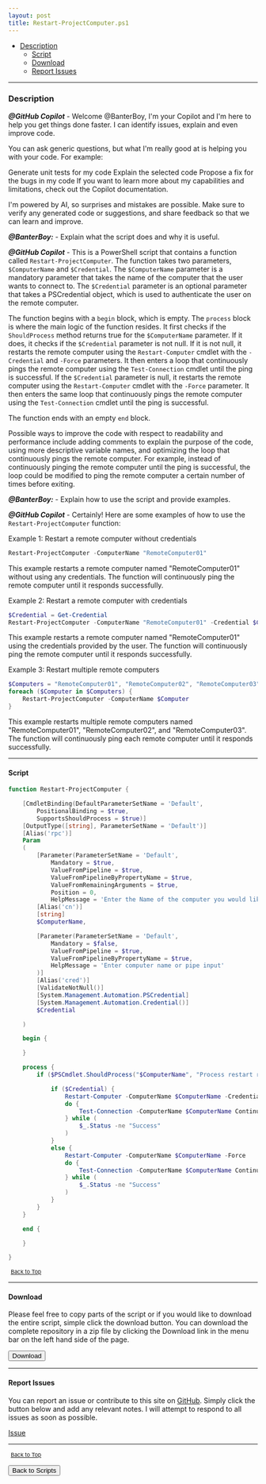 ```yaml
---
layout: post
title: Restart-ProjectComputer.ps1
---
```


- [Description](#description)
  - [Script](#script)
  - [Download](#download)
  - [Report Issues](#report-issues)

---

### Description

**_@GitHub Copilot_** - Welcome @BanterBoy, I'm your Copilot and I'm here to help you get things done faster. I can identify issues, explain and even improve code.

You can ask generic questions, but what I'm really good at is helping you with your code. For example:

Generate unit tests for my code
Explain the selected code
Propose a fix for the bugs in my code
If you want to learn more about my capabilities and limitations, check out the Copilot documentation.

I'm powered by AI, so surprises and mistakes are possible. Make sure to verify any generated code or suggestions, and share feedback so that we can learn and improve.

**_@BanterBoy:_** - Explain what the script does and why it is useful.

**_@GitHub Copilot_** - This is a PowerShell script that contains a function called `Restart-ProjectComputer`. The function takes two parameters, `$ComputerName` and `$Credential`. The `$ComputerName` parameter is a mandatory parameter that takes the name of the computer that the user wants to connect to. The `$Credential` parameter is an optional parameter that takes a PSCredential object, which is used to authenticate the user on the remote computer.

The function begins with a `begin` block, which is empty. The `process` block is where the main logic of the function resides. It first checks if the `ShouldProcess` method returns true for the `$ComputerName` parameter. If it does, it checks if the `$Credential` parameter is not null. If it is not null, it restarts the remote computer using the `Restart-Computer` cmdlet with the `-Credential` and `-Force` parameters. It then enters a loop that continuously pings the remote computer using the `Test-Connection` cmdlet until the ping is successful. If the `$Credential` parameter is null, it restarts the remote computer using the `Restart-Computer` cmdlet with the `-Force` parameter. It then enters the same loop that continuously pings the remote computer using the `Test-Connection` cmdlet until the ping is successful.

The function ends with an empty `end` block.

Possible ways to improve the code with respect to readability and performance include adding comments to explain the purpose of the code, using more descriptive variable names, and optimizing the loop that continuously pings the remote computer. For example, instead of continuously pinging the remote computer until the ping is successful, the loop could be modified to ping the remote computer a certain number of times before exiting.

**_@BanterBoy:_** - Explain how to use the script and provide examples.

**_@GitHub Copilot_** - Certainly! Here are some examples of how to use the `Restart-ProjectComputer` function:

Example 1: Restart a remote computer without credentials

```powershell
Restart-ProjectComputer -ComputerName "RemoteComputer01"
```

This example restarts a remote computer named "RemoteComputer01" without using any credentials. The function will continuously ping the remote computer until it responds successfully.

Example 2: Restart a remote computer with credentials

```powershell
$Credential = Get-Credential
Restart-ProjectComputer -ComputerName "RemoteComputer01" -Credential $Credential
```

This example restarts a remote computer named "RemoteComputer01" using the credentials provided by the user. The function will continuously ping the remote computer until it responds successfully.

Example 3: Restart multiple remote computers

```powershell
$Computers = "RemoteComputer01", "RemoteComputer02", "RemoteComputer03"
foreach ($Computer in $Computers) {
    Restart-ProjectComputer -ComputerName $Computer
}
```

This example restarts multiple remote computers named "RemoteComputer01", "RemoteComputer02", and "RemoteComputer03". The function will continuously ping each remote computer until it responds successfully.

---

#### Script

```powershell
function Restart-ProjectComputer {

    [CmdletBinding(DefaultParameterSetName = 'Default',
        PositionalBinding = $true,
        SupportsShouldProcess = $true)]
    [OutputType([string], ParameterSetName = 'Default')]
    [Alias('rpc')]
    Param
    (
        [Parameter(ParameterSetName = 'Default',
            Mandatory = $true,
            ValueFromPipeline = $true,
            ValueFromPipelineByPropertyName = $true,
            ValueFromRemainingArguments = $true,
            Position = 0,
            HelpMessage = 'Enter the Name of the computer you would like to connect to.')]
        [Alias('cn')]
        [string]
        $ComputerName,

        [Parameter(ParameterSetName = 'Default',
            Mandatory = $false,
            ValueFromPipeline = $true,
            ValueFromPipelineByPropertyName = $true,
            HelpMessage = 'Enter computer name or pipe input'
        )]
        [Alias('cred')]
        [ValidateNotNull()]
        [System.Management.Automation.PSCredential]
        [System.Management.Automation.Credential()]
        $Credential

    )

    begin {

    }

    process {
        if ($PSCmdlet.ShouldProcess("$ComputerName", "Process restart request")) {

            if ($Credential) {
                Restart-Computer -ComputerName $ComputerName -Credential $Credential -Force
                do {
                    Test-Connection -ComputerName $ComputerName Continuous -TimeoutSeconds 5 | Select-Object -Property Ping, Source, Destination, Address, Status
                } while (
                    $_.Status -ne "Success"
                )
            }
            else {
                Restart-Computer -ComputerName $ComputerName -Force
                do {
                    Test-Connection -ComputerName $ComputerName Continuous -TimeoutSeconds 5 | Select-Object -Property Ping, Source, Destination, Address, Status
                } while (
                    $_.Status -ne "Success"
                )
            }
        }
    }

    end {

    }

}

```

<span style="font-size:11px;"><a href="#"><i class="fas fa-caret-up" aria-hidden="true" style="color: white; margin-right:5px;"></i>Back to Top</a></span>

---

#### Download

Please feel free to copy parts of the script or if you would like to download the entire script, simple click the download button. You can download the complete repository in a zip file by clicking the Download link in the menu bar on the left hand side of the page.

<button class="btn" type="submit" onclick="window.open('PowerShell/NewFunctions/Restart-ProjectComputer.ps1')">
    <i class="fa fa-cloud-download-alt">
    </i>
        Download
</button>

---

#### Report Issues

You can report an issue or contribute to this site on <a href="https://github.com/BanterBoy/scripts-blog/issues">GitHub</a>. Simply click the button below and add any relevant notes. I will attempt to respond to all issues as soon as possible.

<!-- Place this tag where you want the button to render. -->

<a class="github-button" href="https://github.com/BanterBoy/scripts-blog/issues/new?title=Restart-ProjectComputer.ps1&body=There is a problem with this function. Please find details below." data-show-count="true" aria-label="Issue BanterBoy/scripts-blog on GitHub">Issue</a>

---

<span style="font-size:11px;"><a href="#"><i class="fas fa-caret-up" aria-hidden="true" style="color: white; margin-right:5px;"></i>Back to Top</a></span>

<a href="/menu/_pages/scripts.html">
    <button class="btn">
        <i class='fas fa-reply'>
        </i>
            Back to Scripts
    </button>
</a>

[1]: http://ecotrust-canada.github.io/markdown-toc
[2]: https://github.com/googlearchive/code-prettify

